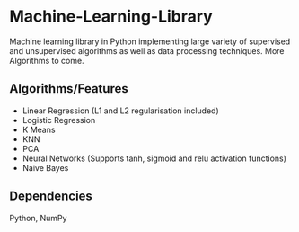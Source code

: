 # Machine-Learning-Library

Machine learning library in Python implementing large variety of supervised and unsupervised algorithms as well as data processing techniques. More Algorithms to come.

## Algorithms/Features
* Linear Regression (L1 and L2 regularisation included)
* Logistic Regression
* K Means
* KNN
* PCA
* Neural Networks (Supports tanh, sigmoid and relu activation functions)
* Naive Bayes

## Dependencies
Python, NumPy
